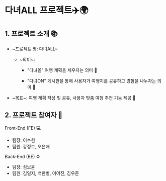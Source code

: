 # 다녀ALL 프로젝트✈️🌍
## 1. 프로젝트 소개 📚

+ ~프로젝트 명: 다녀ALL~

  + ~의미~:
  
    + "다녀올" 여행 계획을 세우자는 의미 📝
  
    + "다녀ON" 게시판을 통해 사용자가 여행지를 공유하고 경험을 나누자는 의미 💬
  
+ ~목표~: 여행 계획 작성 및 공유, 사용자 맞춤 여행 추천 기능 제공 🎯
## 2. 프로젝트 참여자 👥

Front-End (FE) 💻

+ 팀장: 이수현
+ 팀원: 강정호, 오은애
  
Back-End (BE) ⚙️
+ 팀장: 심보윤
+ 팀원: 김일지, 백한별, 이어진, 김우준
